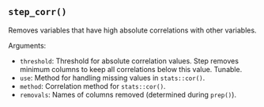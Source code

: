 ## `step_corr()`

Removes variables that have high absolute correlations with other variables.

Arguments:
* `threshold`: Threshold for absolute correlation values. Step removes minimum columns to keep all correlations below this value. Tunable.
* `use`: Method for handling missing values in `stats::cor()`.
* `method`: Correlation method for `stats::cor()`.
* `removals`: Names of columns removed (determined during `prep()`).
